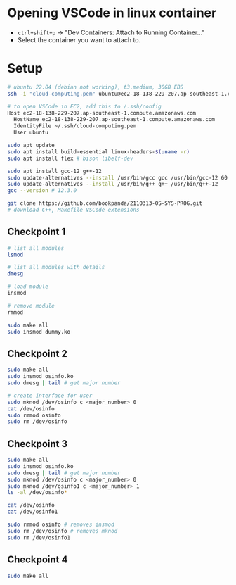 # Opening VSCode in linux container
- `ctrl+shift+p` -> "Dev Containers: Attach to Running Container..."
- Select the container you want to attach to.

# Setup
```bash
# ubuntu 22.04 (debian not working), t3.medium, 30GB EBS
ssh -i "cloud-computing.pem" ubuntu@ec2-18-138-229-207.ap-southeast-1.compute.amazonaws.com

# to open VSCode in EC2, add this to /.ssh/config
Host ec2-18-138-229-207.ap-southeast-1.compute.amazonaws.com
  HostName ec2-18-138-229-207.ap-southeast-1.compute.amazonaws.com
  IdentityFile ~/.ssh/cloud-computing.pem
  User ubuntu

sudo apt update
sudo apt install build-essential linux-headers-$(uname -r)
sudo apt install flex # bison libelf-dev

sudo apt install gcc-12 g++-12
sudo update-alternatives --install /usr/bin/gcc gcc /usr/bin/gcc-12 60
sudo update-alternatives --install /usr/bin/g++ g++ /usr/bin/g++-12 
gcc --version # 12.3.0

git clone https://github.com/bookpanda/2110313-OS-SYS-PROG.git
# download C++, Makefile VSCode extensions
```

## Checkpoint 1
```bash
# list all modules
lsmod

# list all modules with details
dmesg

# load module
insmod

# remove module
rmmod

sudo make all
sudo insmod dummy.ko
```

## Checkpoint 2
```bash
sudo make all
sudo insmod osinfo.ko
sudo dmesg | tail # get major number

# create interface for user
sudo mknod /dev/osinfo c <major_number> 0
cat /dev/osinfo
sudo rmmod osinfo
sudo rm /dev/osinfo
```

## Checkpoint 3
```bash
sudo make all
sudo insmod osinfo.ko
sudo dmesg | tail # get major number
sudo mknod /dev/osinfo c <major_number> 0
sudo mknod /dev/osinfo1 c <major_number> 1
ls -al /dev/osinfo*

cat /dev/osinfo
cat /dev/osinfo1

sudo rmmod osinfo # removes insmod 
sudo rm /dev/osinfo # removes mknod
sudo rm /dev/osinfo1
```

## Checkpoint 4
```bash
sudo make all

```